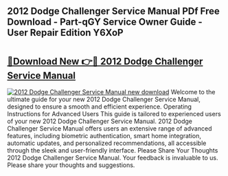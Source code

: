 ## 2012 Dodge Challenger Service Manual PDf Free Download - Part-qGY Service Owner Guide - User Repair Edition Y6XoP

# <h2><a href="http://bc2024.oget.top/?id=2012+Dodge+Challenger+Service+Manual">🔗Download New 👉🔴 2012 Dodge Challenger Service Manual</a></h2>

[![2012 Dodge Challenger Service Manual new download](https://i.imgur.com/5g1atiW.png)](http://bc2024.oget.top/?id=2012+Dodge+Challenger+Service+Manual)
Welcome to the ultimate guide for your new 2012 Dodge Challenger Service Manual, designed to ensure a smooth and efficient experience. Operating Instructions for Advanced Users This guide is tailored to experienced users of your new 2012 Dodge Challenger Service Manual. 2012 Dodge Challenger Service Manual offers users an extensive range of advanced features, including biometric authentication, smart home integration, automatic updates, and personalized recommendations, all accessible through the sleek and user-friendly interface. Please Share Your Thoughts 2012 Dodge Challenger Service Manual. Your feedback is invaluable to us. Please share your thoughts and suggestions.

